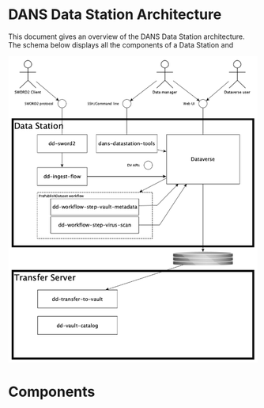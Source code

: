 DANS Data Station Architecture
==============================

This document gives an overview of the DANS Data Station architecture. The schema below displays all the components of a Data Station and 


![Overview](arch-overview.png)

Components
==========

